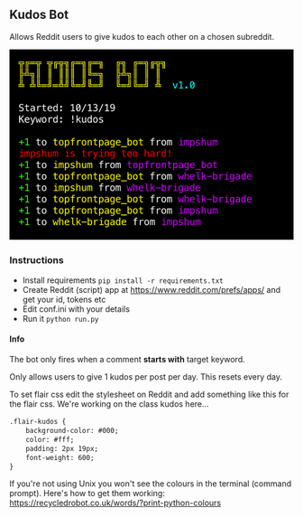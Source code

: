 ## Kudos Bot

Allows Reddit users to give kudos to each other on a chosen subreddit.

![](ss.jpg?raw=true)

### Instructions

- Install requirements ```pip install -r requirements.txt```
- Create Reddit (script) app at https://www.reddit.com/prefs/apps/ and get your id, tokens etc
- Edit conf.ini with your details
- Run it ```python run.py```

#### Info

The bot only fires when a comment **starts with** target keyword.

Only allows users to give 1 kudos per post per day. This resets every day.

To set flair css edit the stylesheet on Reddit and add something like this for the flair css. We're working on the class kudos here...

    .flair-kudos {
        background-color: #000;
        color: #fff;
        padding: 2px 19px;
        font-weight: 600;
    }

If you're not using Unix you won't see the colours in the terminal (command prompt). Here's how to get them working: https://recycledrobot.co.uk/words/?print-python-colours
